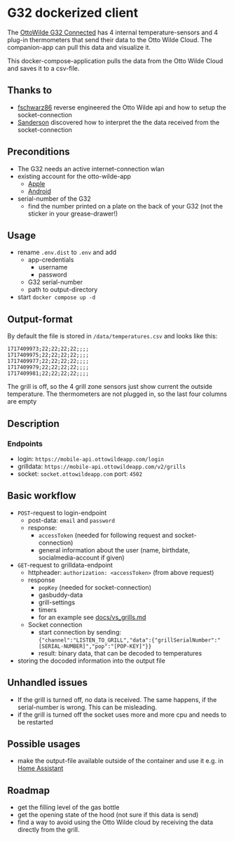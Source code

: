 # G32 dockerized client

The [OttoWilde G32 Connected](https://www.ottowildegrillers.com/products/g32-connected-gasgrill?variant=39705156092066) 
has 4 internal temperature-sensors and 4 plug-in thermometers that send their data to the Otto Wilde Cloud. The
companion-app can pull this data and visualize it.

This docker-compose-application pulls the data from the Otto Wilde Cloud and saves it to a csv-file.

## Thanks to

* [fschwarz86](https://github.com/fschwarz86) reverse engineered the Otto Wilde api and how to setup the 
socket-connection
* [Sanderson](https://www.grillsportverein.de/forum/members/sandorson.162581/) discovered how to interpret the the 
data received from the socket-connection

## Preconditions

* The G32 needs an active internet-connection wlan
* existing account for the otto-wilde-app
  * [Apple](https://apps.apple.com/de/app/otto-wilde-app/id1515540095)
  * [Android](https://play.google.com/store/apps/details?id=com.otto.application&hl=de&gl=US&pli=1)
* serial-number of the G32
  * find the number printed on a plate on the back of your G32 (not the sticker in your grease-drawer!)

## Usage
* rename `.env.dist` to `.env` and add 
  * app-credentials
    * username
    * password
  * G32 serial-number
  * path to output-directory
* start `docker compose up -d`

## Output-format
By default the file is stored in `/data/temperatures.csv` and looks like this:

```
1717409973;22;22;22;22;;;;
1717409975;22;22;22;22;;;;
1717409977;22;22;22;22;;;;
1717409979;22;22;22;22;;;;
1717409981;22;22;22;22;;;;
```

The grill is off, so the 4 grill zone sensors just show current the outside temperature. The thermometers are not plugged in, so the 
last four columns are empty

## Description

### Endpoints
* login: `https://mobile-api.ottowildeapp.com/login`
* grilldata: `https://mobile-api.ottowildeapp.com/v2/grills`
* socket: `socket.ottowildeapp.com` port: `4502`

## Basic workflow

* `POST`-request to login-endpoint
  * post-data: `email` and `password`  
  * response: 
    * `accessToken` (needed for following request and socket-connection)
    * general information about the user (name, birthdate, socialmedia-account if given)
* `GET`-request to grilldata-endpoint
  * httpheader: `authorization: <accessToken>` (from above request)
  * response
    * `popKey` (needed for socket-connection)
    * gasbuddy-data
    * grill-settings
    * timers
    * for an example see [docs/vs_grills.md]()
  * Socket connection 
    * start connection by sending: `{"channel":"LISTEN_TO_GRILL","data":{"grillSerialNumber":"[SERIAL-NUMBER]","pop":"[POP-KEY]"}}`
    * result: binary data, that can be decoded to temperatures
* storing the docoded information into the output file


## Unhandled issues
* If the grill is turned off, no data is received. The same happens, if the serial-number is wrong. 
This can be misleading.
* if the grill is turned off the socket uses more and more cpu and needs to be restarted

## Possible usages
* make the output-file available outside of the container and use it e.g. in [Home Assistant](https://www.home-assistant.io/)

## Roadmap
* get the filling level of the gas bottle
* get the opening state of the hood (not sure if this data is send)
* find a way to avoid using the Otto Wilde cloud by receiving the data directly from the grill.
